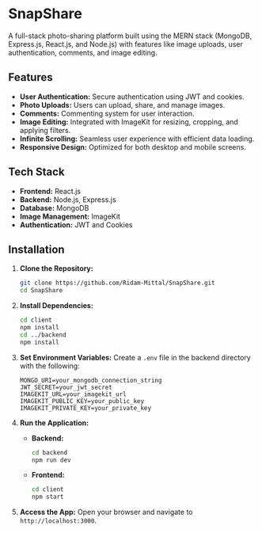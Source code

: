 # SnapShare

A full-stack photo-sharing platform built using the MERN stack (MongoDB, Express.js, React.js, and Node.js) with features like image uploads, user authentication, comments, and image editing.

## Features

- **User Authentication:** Secure authentication using JWT and cookies.
- **Photo Uploads:** Users can upload, share, and manage images.
- **Comments:** Commenting system for user interaction.
- **Image Editing:** Integrated with ImageKit for resizing, cropping, and applying filters.
- **Infinite Scrolling:** Seamless user experience with efficient data loading.
- **Responsive Design:** Optimized for both desktop and mobile screens.

## Tech Stack

- **Frontend:** React.js
- **Backend:** Node.js, Express.js
- **Database:** MongoDB
- **Image Management:** ImageKit
- **Authentication:** JWT and Cookies

## Installation

1. **Clone the Repository:**

   ```bash
   git clone https://github.com/Ridam-Mittal/SnapShare.git
   cd SnapShare
   ```

2. **Install Dependencies:**

   ```bash
   cd client
   npm install
   cd ../backend
   npm install
   ```

3. **Set Environment Variables:**
   Create a `.env` file in the backend directory with the following:

   ```env
   MONGO_URI=your_mongodb_connection_string
   JWT_SECRET=your_jwt_secret
   IMAGEKIT_URL=your_imagekit_url
   IMAGEKIT_PUBLIC_KEY=your_public_key
   IMAGEKIT_PRIVATE_KEY=your_private_key
   ```

4. **Run the Application:**

   - **Backend:**
     ```bash
     cd backend
     npm run dev
     ```
   - **Frontend:**
     ```bash
     cd client
     npm start
     ```

5. **Access the App:**
   Open your browser and navigate to `http://localhost:3000`.

##

